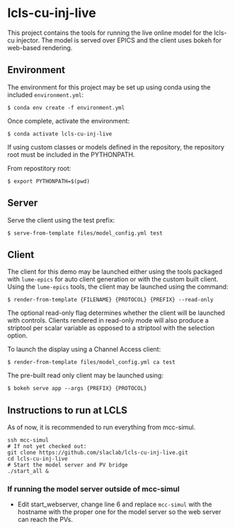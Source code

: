 # lcls-cu-inj-live

This project contains the tools for running the live online model for the lcls-cu injector. The model is served over EPICS and the client uses bokeh for web-based rendering.

## Environment

The environment for this project may be set up using conda using the included `environment.yml`:

```
$ conda env create -f environment.yml
```

Once complete, activate the environment:

```
$ conda activate lcls-cu-inj-live
```

If using custom classes or models defined in the repository, the repository root must be included in the PYTHONPATH.

From repostitory root:

```
$ export PYTHONPATH=$(pwd)
```

## Server

Serve the client using the test prefix:
```
$ serve-from-template files/model_config.yml test
```

## Client

The client for this demo may be launched either using the tools packaged with `lume-epics` for auto client generation or with the custom built client. Using the `lume-epics` tools, the client may be launched using the command:

```
$ render-from-template {FILENAME} {PROTOCOL} {PREFIX} --read-only
```
The optional read-only flag determines whether the client will be launched with controls. Clients rendered in read-only mode will also produce a striptool per scalar variable as opposed to a striptool with the selection option.

To launch the display using a Channel Access client:

```
$ render-from-template files/model_config.yml ca test
```

The pre-built read only client may be launched using:

```
$ bokeh serve app --args {PREFIX} {PROTOCOL}
```

## Instructions to run at LCLS

As of now, it is recommended to run everything from mcc-simul.

```shell script
ssh mcc-simul
# If not yet checked out:
git clone https://github.com/slaclab/lcls-cu-inj-live.git
cd lcls-cu-inj-live
# Start the model server and PV bridge
./start_all &
```

### If running the model server outside of mcc-simul

- Edit start_webserver, change line 6 and replace `mcc-simul` with the hostname
with the proper one for the model server so the web server can reach the PVs.
